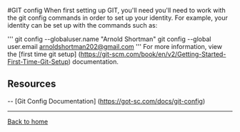 #GIT config 
When first setting up GIT, you'll need you'll need to work with the git config commands in order to set up your identity. 
For example, your identity can be set up with the commands such as: 

'''
git config --globaluser.name "Arnold Shortman"
git config --global user.email arnoldshortman202@gmail.com
'''
For more information, view the [first time git setup]
(https://git-scm.com/book/en/v2/Getting-Started-First-Time-Git-Setup)  documentation.
## Resources
-- [Git Config Documentation] (https://got-sc.com/docs/git-config)

---
[Back to home](../README.md)

